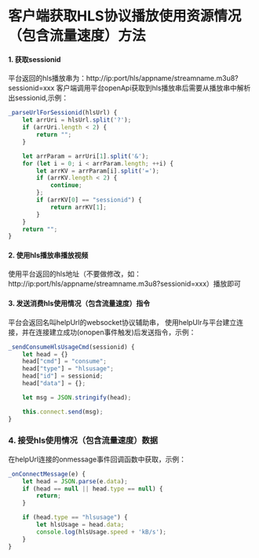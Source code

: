 客户端获取HLS协议播放使用资源情况（包含流量速度）方法
==========

#### 1. 获取sessionid
平台返回的hls播放串为：http://ip:port/hls/appname/streamname.m3u8?sessionid=xxx
客户端调用平台openApi获取到hls播放串后需要从播放串中解析出sessionid,示例：
```js
_parseUrlForSessionid(hlsUrl) {
    let arrUri = hlsUrl.split('?');
    if (arrUri.length < 2) {
        return "";
    }

    let arrParam = arrUri[1].split('&');
    for (let i = 0; i < arrParam.length; ++i) {
        let arrKV = arrParam[i].split('=');
        if (arrKV.length < 2) {
            continue;
        };
        if (arrKV[0] == "sessionid") {
            return arrKV[1];
        }
    }
    return "";
}
```

#### 2. 使用hls播放串播放视频
使用平台返回的hls地址（不要做修改，如：http://ip:port/hls/appname/streamname.m3u8?sessionid=xxx）播放即可

#### 3. 发送消费hls使用情况（包含流量速度）指令
平台会返回名叫helpUrl的websocket协议辅助串，
使用helpUlr与平台建立连接，并在连接建立成功(onopen事件触发)后发送指令，示例：
```js
_sendConsumeHlsUsageCmd(sessionid) {
    let head = {}
    head["cmd"] = "consume";
    head["type"] = "hlsusage";
    head["id"] = sessionid;
    head["data"] = {};

    let msg = JSON.stringify(head);

    this.connect.send(msg);
}
```

### 4. 接受hls使用情况（包含流量速度）数据
在helpUrl连接的onmessage事件回调函数中获取，示例：
```js
_onConnectMessage(e) {
    let head = JSON.parse(e.data);
    if (head == null || head.type == null) {
        return;
    }

    if (head.type == "hlsusage") {
        let hlsUsage = head.data;
        console.log(hlsUsage.speed + 'kB/s');
    }
}
```